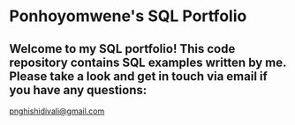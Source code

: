 # Ponhoyomwene's  SQL Portfolio

## Welcome to my SQL portfolio! This code repository contains SQL examples written by me. Please take a look and get in touch via email if you have any questions:
pnghishidivali@gmail.com
